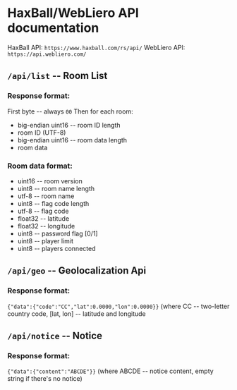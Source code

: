 # HaxBall/WebLiero API documentation
HaxBall API: `https://www.haxball.com/rs/api/`
WebLiero API: `https://api.webliero.com/`
## `/api/list` -- Room List
### Response format:
First byte -- always `00`
Then for each room:
* big-endian uint16 -- room ID length
* room ID (UTF-8)
* big-endian uint16 -- room data length
* room data
### Room data format:
* uint16 -- room version
* uint8 -- room name length
* utf-8 -- room name
* uint8 -- flag code length
* utf-8 -- flag code
* float32 -- latitude
* float32 -- longitude
* uint8 -- password flag [0/1]
* uint8 -- player limit
* uint8 -- players connected
## `/api/geo` -- Geolocalization Api
### Response format:
`{"data":{"code":"CC","lat":0.0000,"lon":0.0000}}`
(where CC -- two-letter country code, [lat, lon] -- latitude and longitude
## `/api/notice` -- Notice
### Response format:
`{"data":{"content":"ABCDE"}}`
(where ABCDE -- notice content, empty string if there's no notice)
